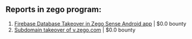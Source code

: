 ## Reports in zego program:
1. [Firebase Database Takeover in Zego Sense Android app](https://hackerone.com/reports/1065134) | $0.0 bounty
2. [Subdomain takeover of v.zego.com](https://hackerone.com/reports/1180697) | $0.0 bounty